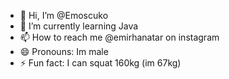 - 👋 Hi, I’m @Emoscuko
- 🌱 I’m currently learning Java
- 📫 How to reach me @emirhanatar on instagram
- 😄 Pronouns: Im male
- ⚡ Fun fact: I can squat 160kg (im 67kg)

<!---
Emoscuko/Emoscuko is a ✨ special ✨ repository because its `README.md` (this file) appears on your GitHub profile.
You can click the Preview link to take a look at your changes.
--->
